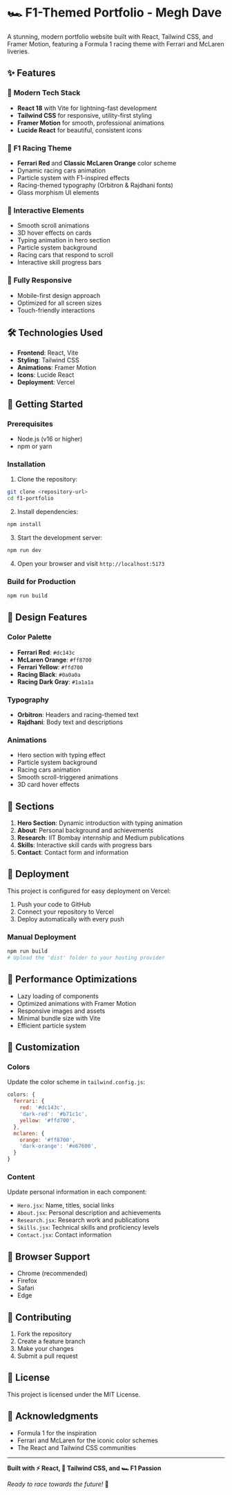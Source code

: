 # 🏎️ F1-Themed Portfolio - Megh Dave

A stunning, modern portfolio website built with React, Tailwind CSS, and Framer Motion, featuring a Formula 1 racing theme with Ferrari and McLaren liveries.

## ✨ Features

### 🚀 **Modern Tech Stack**
- **React 18** with Vite for lightning-fast development
- **Tailwind CSS** for responsive, utility-first styling
- **Framer Motion** for smooth, professional animations
- **Lucide React** for beautiful, consistent icons

### 🏁 **F1 Racing Theme**
- **Ferrari Red** and **Classic McLaren Orange** color scheme
- Dynamic racing cars animation
- Particle system with F1-inspired effects
- Racing-themed typography (Orbitron & Rajdhani fonts)
- Glass morphism UI elements

### 🎯 **Interactive Elements**
- Smooth scroll animations
- 3D hover effects on cards
- Typing animation in hero section
- Particle system background
- Racing cars that respond to scroll
- Interactive skill progress bars

### 📱 **Fully Responsive**
- Mobile-first design approach
- Optimized for all screen sizes
- Touch-friendly interactions

## 🛠️ **Technologies Used**

- **Frontend**: React, Vite
- **Styling**: Tailwind CSS
- **Animations**: Framer Motion
- **Icons**: Lucide React
- **Deployment**: Vercel

## 🚀 **Getting Started**

### Prerequisites
- Node.js (v16 or higher)
- npm or yarn

### Installation

1. Clone the repository:
```bash
git clone <repository-url>
cd f1-portfolio
```

2. Install dependencies:
```bash
npm install
```

3. Start the development server:
```bash
npm run dev
```

4. Open your browser and visit `http://localhost:5173`

### Build for Production

```bash
npm run build
```

## 🎨 **Design Features**

### Color Palette
- **Ferrari Red**: `#dc143c`
- **McLaren Orange**: `#ff8700`
- **Ferrari Yellow**: `#ffd700`
- **Racing Black**: `#0a0a0a`
- **Racing Dark Gray**: `#1a1a1a`

### Typography
- **Orbitron**: Headers and racing-themed text
- **Rajdhani**: Body text and descriptions

### Animations
- Hero section with typing effect
- Particle system background
- Racing cars animation
- Smooth scroll-triggered animations
- 3D card hover effects

## 📄 **Sections**

1. **Hero Section**: Dynamic introduction with typing animation
2. **About**: Personal background and achievements
3. **Research**: IIT Bombay internship and Medium publications
4. **Skills**: Interactive skill cards with progress bars
5. **Contact**: Contact form and information

## 🚀 **Deployment**

This project is configured for easy deployment on Vercel:

1. Push your code to GitHub
2. Connect your repository to Vercel
3. Deploy automatically with every push

### Manual Deployment
```bash
npm run build
# Upload the 'dist' folder to your hosting provider
```

## 🎯 **Performance Optimizations**

- Lazy loading of components
- Optimized animations with Framer Motion
- Responsive images and assets
- Minimal bundle size with Vite
- Efficient particle system

## 🔧 **Customization**

### Colors
Update the color scheme in `tailwind.config.js`:
```javascript
colors: {
  ferrari: {
    red: '#dc143c',
    'dark-red': '#b71c1c',
    yellow: '#ffd700',
  },
  mclaren: {
    orange: '#ff8700',
    'dark-orange': '#e67600',
  }
}
```

### Content
Update personal information in each component:
- `Hero.jsx`: Name, titles, social links
- `About.jsx`: Personal description and achievements
- `Research.jsx`: Research work and publications
- `Skills.jsx`: Technical skills and proficiency levels
- `Contact.jsx`: Contact information

## 📱 **Browser Support**

- Chrome (recommended)
- Firefox
- Safari
- Edge

## 🤝 **Contributing**

1. Fork the repository
2. Create a feature branch
3. Make your changes
4. Submit a pull request

## 📄 **License**

This project is licensed under the MIT License.

## 🙏 **Acknowledgments**

- Formula 1 for the inspiration
- Ferrari and McLaren for the iconic color schemes
- The React and Tailwind CSS communities

---

**Built with ⚡ React, 🎨 Tailwind CSS, and 🏎️ F1 Passion**

*Ready to race towards the future!* 🏁
